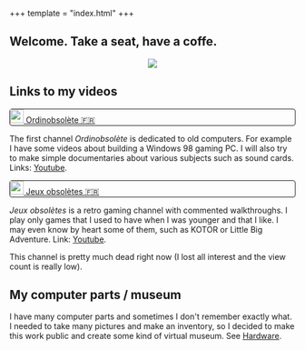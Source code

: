 +++
template = "index.html"
+++

<h2 class="title">Welcome. Take a seat, have a coffe.</h2>

<center>
  <img src="./images/index/header.webp"/>
</center>

<div class="block">
  <h2 class="title is-5">Links to my videos</h2>
</div>

<div class="field is-grouped is-grouped-multiline">
  <div class="control" style="border: solid 1px; border-radius: 4px;">
    <a href="https://www.youtube.com/@ordinobsolete2035">
      <div class="tags has-addons">
        <span class="tag is-medium is-danger"><img style="width: 1.5rem;" src="./images/index/youtube_white.svg"/></span>
        <span class="tag is-medium is-white">Ordinobsolète  &#127467;&#127479;</span>
      </div>
    </a>
  </div>
</div>

<div class="block">
  <p>
    The first channel <em>Ordinobsolète</em> is dedicated to old computers. For example I have some videos about building a Windows 98 gaming PC. I will also try to make simple documentaries about various subjects such as sound cards. Links: <a href="https://www.youtube.com/@ordinobsolete2035">Youtube</a>.
  </p>
</div>

<div class="field is-grouped is-grouped-multiline">
  <div class="control" style="border: solid 1px; border-radius: 4px;">
    <a href="https://www.youtube.com/channel/UCoemvrJy2GCBCYBcDpzHr1g">
      <div class="tags has-addons">
        <span class="tag is-medium is-danger"><img style="width: 1.5rem;" src="./images/index/youtube_white.svg"/></span>
        <span class="tag is-medium is-white">Jeux obsolètes  &#127467;&#127479;</span>
      </div>
    </a>
  </div>
</div>

<div class="block">
  <p>
    <em>Jeux obsolètes</em> is a retro gaming channel with commented walkthroughs. I play only games that I used to have when I was younger and that I like. I may even know by heart some of them, such as KOTOR or Little Big Adventure. Link: <a href="https://www.youtube.com/channel/UCoemvrJy2GCBCYBcDpzHr1g">Youtube</a>.
  </p>
  <p>
    This channel is pretty much dead right now (I lost all interest and the view count is really low).
  </p>
</div>

<div class="block">
  <h2 class="title is-5">My computer parts / museum</h2>
</div>

<div class="block">
  I have many computer parts and sometimes I don't remember exactly what. I needed to take many pictures and make an inventory, so I decided to make this work public and create some kind of virtual museum. See <a href="/hardware">Hardware</a>.
</div>